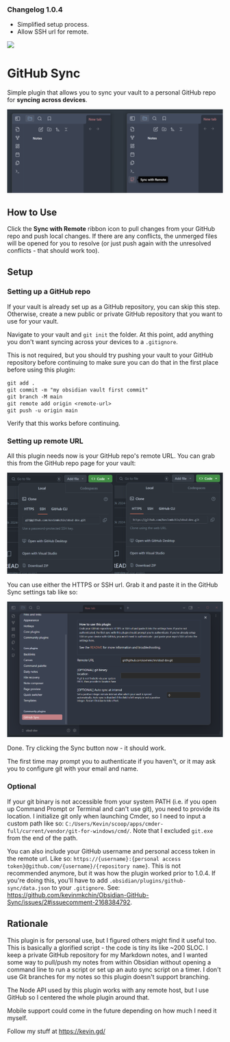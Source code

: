 ### Changelog 1.0.4
- Simplified setup process.
- Allow SSH url for remote.

![](https://img.shields.io/badge/dynamic/json?logo=obsidian&color=%23483699&label=downloads&query=%24%5B%22github-sync%22%5D.downloads&url=https%3A%2F%2Fraw.githubusercontent.com%2Fobsidianmd%2Fobsidian-releases%2Fmaster%2Fcommunity-plugin-stats.json)

# GitHub Sync

Simple plugin that allows you to sync your vault to a personal GitHub repo for **syncing across devices**.

![](screenshots/ribbon-button.png)

## How to Use
Click the **Sync with Remote** ribbon icon to pull changes from your GitHub repo and push local changes. 
If there are any conflicts, the unmerged files will be opened for you to resolve (or just push again with the unresolved conflicts - that should work too).

## Setup

### Setting up a GitHub repo
If your vault is already set up as a GitHub repository, you can skip this step. Otherwise, create a new public or private GitHub repository that you want to use for your vault.

Navigate to your vault and `git init` the folder. 
At this point, add anything you don't want syncing across your devices to a `.gitignore`.

This is not required, but you should try pushing your vault to your GitHub repository before continuing to make sure you can do that in the first place before using this plugin:
```
git add .
git commit -m "my obsidian vault first commit"
git branch -M main
git remote add origin <remote-url>
git push -u origin main
```
Verify that this works before continuing.

### Setting up remote URL
All this plugin needs now is your GitHub repo's remote URL. You can grab this from the GitHub repo page for your vault:

![](screenshots/remote-url.png)

You can use either the HTTPS or SSH url. Grab it and paste it in the GitHub Sync settings tab like so:

![](screenshots/new-settings-page.png)

Done. Try clicking the Sync button now - it should work.

The first time may prompt you to authenticate if you haven't, or it may ask you to configure git with your email and name.

### Optional

If your git binary is not accessible from your system PATH (i.e. if you open up Command Prompt or Terminal and can't use git), you need to provide its location. I initialize git only when launching Cmder, so I need to input a custom path like so: `C:/Users/Kevin/scoop/apps/cmder-full/current/vendor/git-for-windows/cmd/`. Note that I excluded `git.exe` from the end of the path.

You can also include your GitHub username and personal access token in the remote url. Like so: `https://{username}:{personal access token}@github.com/{username}/{repository name}`. This is not recommended anymore, but it was how the plugin worked prior to 1.0.4. If you're doing this, you'll have to add `.obsidian/plugins/github-sync/data.json` to your `.gitignore`. See: https://github.com/kevinmkchin/Obsidian-GitHub-Sync/issues/2#issuecomment-2168384792.

## Rationale

This plugin is for personal use, but I figured others might find it useful too. This is basically a glorified script - the code is tiny its like ~200 SLOC.
I keep a private GitHub repository for my Markdown notes, and I wanted some way to pull/push my notes from within Obsidian without opening a command line to run a script or set up an auto sync script on a timer. I don't use Git branches for my notes so this plugin doesn't support branching. 

The Node API used by this plugin works with any remote host, but I use GitHub so I centered the whole plugin around that.

Mobile support could come in the future depending on how much I need it myself.

Follow my stuff at https://kevin.gd/

